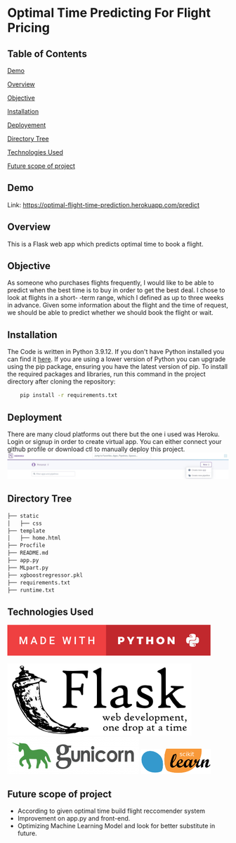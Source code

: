 
# Optimal Time Predicting For Flight Pricing


## Table of Contents

[Demo](https://linktodocumentation)

[Overview](https://linktodocumentation)

[Objective](https://linktodocumentation)

[Installation](https://linktodocumentation)

[Deployement](https://linktodocumentation)

[Directory Tree](https://linktodocumentation)

[Technologies Used](https://linktodocumentation)

[Future scope of project](https://linktodocumentation)


## Demo

Link: https://optimal-flight-time-prediction.herokuapp.com/predict





## Overview
This is a Flask web app which predicts optimal time to book a flight.
## Objective

As someone who purchases flights frequently, I would like to be able to predict when the best 
time is to buy in order to get the best deal. I chose to look at flights in a
short- ‐term range, which I defined as up to three weeks in advance.
Given some information about the flight and the time
of request, we should be able to predict whether we should book the flight or wait.


## Installation
The Code is written in Python 3.9.12. If you don't have Python installed you can find it [here](https://https://www.python.org/downloads/). If you are using a lower version of Python you can upgrade using the pip package, ensuring you have the latest version of pip. To install the required packages and libraries, run this command in the project directory after cloning the repository:
```bash
    pip install -r requirements.txt
```

## Deployment
There are many cloud platforms out there but the one i used was Heroku. 
Login or signup in order to create virtual app. You can either connect your github profile or download ctl to manually deploy this project.
![Heroku](https://github.com/Swapnil-Prajapati/optimal-flight-time-and-price-prediction/blob/main/Screenshots/heroku.JPG?raw=true)



## Directory Tree
```bash
├── static 
│   ├── css
├── template
│   ├── home.html
├── Procfile
├── README.md
├── app.py
├── MLpart.py
├── xgboostregressor.pkl
├── requirements.txt
├── runtime.txt
```
## Technologies Used
![madewith](https://raw.githubusercontent.com/Swapnil-Prajapati/optimal-flight-time-and-price-prediction/f35412262d3b5a9e1668c56f007abaf4efa9bcb7/Screenshots/madewith.svg)

![Flask](https://github.com/Swapnil-Prajapati/optimal-flight-time-and-price-prediction/blob/main/Screenshots/flask.png?raw=true) 
![Gunicorn](https://github.com/Swapnil-Prajapati/optimal-flight-time-and-price-prediction/blob/main/Screenshots/gunicorn.png?raw=true)
![Sklearn](https://github.com/Swapnil-Prajapati/optimal-flight-time-and-price-prediction/blob/main/Screenshots/scikit.png?raw=true)


## Future scope of project
- According to given optimal time build flight reccomender system
- Improvement on app.py and front-end.
- Optimizing Machine Learning Model and look for better substitute in future.
